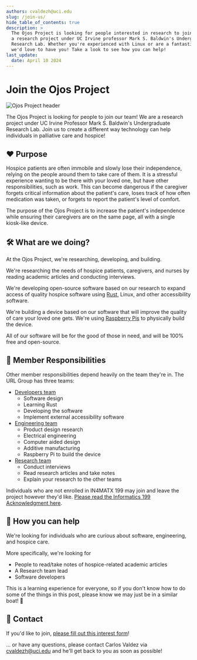 ```yaml
---
authors: cvaldezh@uci.edu
slug: /join-us/
hide_table_of_contents: true
description: >
  The Ojos Project is looking for people interested in research to join! We are
  a research project under UC Irvine professor Mark S. Baldwin's Undergraduate
  Research Lab. Whether you're experienced with Linux or are a fantastic writer,
  we'd love to have you! Take a look to see how you can help!
last_update:
  date: April 10 2024
---
```

# Join the Ojos Project

![Ojos Project header](https://docs.ojosproject.org/img/header.png)

The Ojos Project is looking for people to join our team! We are a research
project under UC Irvine Professor Mark S. Baldwin's Undergraduate Research Lab.
Join us to create a different way technology can help individuals in palliative
care and hospice!

<!-- truncate -->

## ❤️ Purpose

Hospice patients are often immobile and slowly lose their independence,
relying on the people around them to take care of them. It is a stressful
experience wanting to be there with your loved one, but have other
responsibilities, such as work. This can become dangerous if the caregiver
forgets critical information about the patient's care, loses track of how often
medication was taken, or forgets to report the patient's level of comfort.

The purpose of the Ojos Project is to increase the patient's independence while
ensuring their caregivers are on the same page, all with a single kiosk-like
device.

## 🛠️ What are we doing?

At the Ojos Project, we're researching, developing, and building.

We're researching the needs of hospice patients, caregivers, and nurses by
reading academic articles and conducting interviews.

We're developing open-source software based on our research to expand access of
quality hospice software using [Rust](https://www.rust-lang.org/), Linux, and
other accessibility software.

We're building a device based on our software that will improve the quality of
care your loved one gets. We're using [Raspberry Pis](https://raspberrypi.com/)
to physically build the device.

All of our software will be for the good of those in need, and will be 100% free
and open-source.

## 👷 Member Responsibilities

Other member responsibilities depend heavily on the team they're in. The URL
Group has three teams:

- [Developers team](https://docs.ojosproject.org/url/developers/)
  - Software design
  - Learning Rust
  - Developing the software
  - Implement external accessibility software
- [Engineering team](https://docs.ojosproject.org/url/engineering/)
  - Product design research
  - Electrical engineering
  - Computer aided design
  - Additive manufacturing
  - Raspberry Pi to build the device
- [Research team](https://docs.ojosproject.org/url/research/)
  - Conduct interviews
  - Read research articles and take notes
  - Explain your research to the other teams

Individuals who are not enrolled in IN4MATX 199 may join and leave the project
however they'd like.
[Please read the Informatics 199 Acknowledgment here](https://docs.ojosproject.org/policies/inf199-acknowledgement/).

## 🙋 How you can help

We're looking for individuals who are curious about software, engineering, and
hospice care.

More specifically, we're looking for

- People to read/take notes of hospice-related academic articles
- A Research team lead
- Software developers

This is a learning experience for everyone, so if you don't know how to do some
of the things in this post, please know we may just be in a similar boat! 🛶

## 📧 Contact

If you'd like to join,
[please fill out this interest form](https://forms.gle/HeU9Luv94dDG4SJS9)!

... or have any questions, please contact Carlos Valdez via
[cvaldezh@uci.edu](mailto:cvaldezh@uci.edu) and he'll get back to you as soon as
possible!
